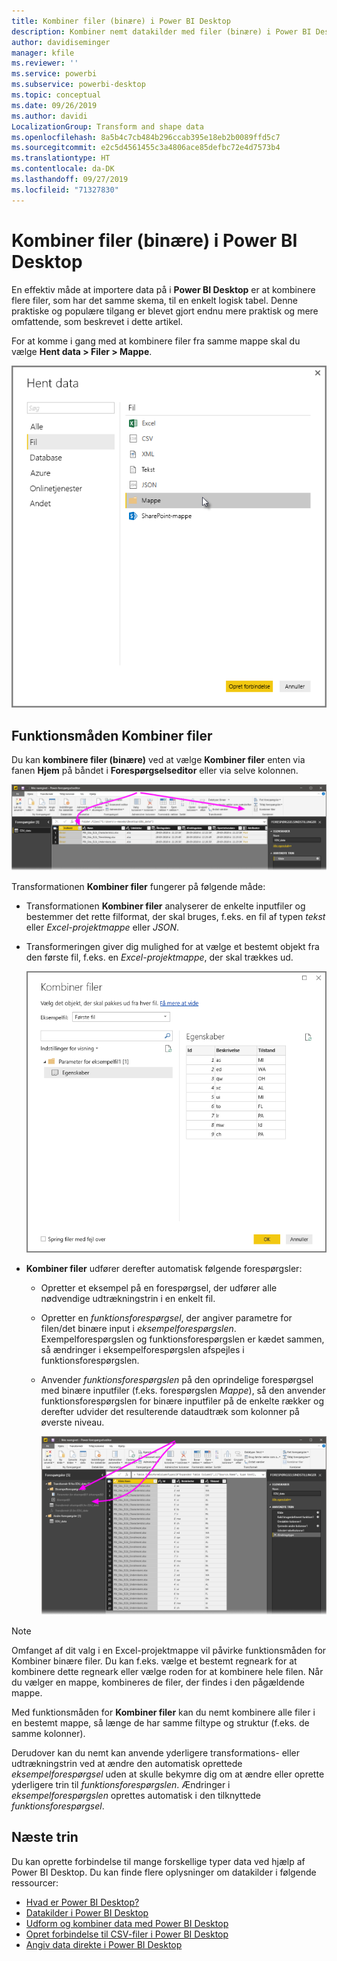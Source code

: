```yaml
---
title: Kombiner filer (binære) i Power BI Desktop
description: Kombiner nemt datakilder med filer (binære) i Power BI Desktop
author: davidiseminger
manager: kfile
ms.reviewer: ''
ms.service: powerbi
ms.subservice: powerbi-desktop
ms.topic: conceptual
ms.date: 09/26/2019
ms.author: davidi
LocalizationGroup: Transform and shape data
ms.openlocfilehash: 8a5b4c7cb484b296ccab395e18eb2b0089ffd5c7
ms.sourcegitcommit: e2c5d4561455c3a4806ace85defbc72e4d7573b4
ms.translationtype: HT
ms.contentlocale: da-DK
ms.lasthandoff: 09/27/2019
ms.locfileid: "71327830"
---
```

# <a name="combine-files-binaries-in-power-bi-desktop"></a>Kombiner filer (binære) i Power BI Desktop
En effektiv måde at importere data på i **Power BI Desktop** er at kombinere flere filer, som har det samme skema, til en enkelt logisk tabel. Denne praktiske og populære tilgang er blevet gjort endnu mere praktisk og mere omfattende, som beskrevet i dette artikel.

For at komme i gang med at kombinere filer fra samme mappe skal du vælge **Hent data > Filer > Mappe**.

![](media/desktop-combine-binaries/combine-binaries_1.png)


## <a name="combine-files-behavior"></a>Funktionsmåden Kombiner filer
Du kan **kombinere filer (binære)** ved at vælge **Kombiner filer** enten via fanen **Hjem** på båndet i **Forespørgselseditor** eller via selve kolonnen.

![](media/desktop-combine-binaries/combine-binaries_2a.png)

Transformationen **Kombiner filer** fungerer på følgende måde:

* Transformationen **Kombiner filer** analyserer de enkelte inputfiler og bestemmer det rette filformat, der skal bruges, f.eks. en fil af typen *tekst* eller *Excel-projektmappe* eller *JSON*.
* Transformeringen giver dig mulighed for at vælge et bestemt objekt fra den første fil, f.eks. en *Excel-projektmappe*, der skal trækkes ud.
  
  ![](media/desktop-combine-binaries/combine-binaries_3.png)
* **Kombiner filer** udfører derefter automatisk følgende forespørgsler:
  
  * Opretter et eksempel på en forespørgsel, der udfører alle nødvendige udtrækningstrin i en enkelt fil.
  * Opretter en *funktionsforespørgsel*, der angiver parametre for filen/det binære input i *eksempelforespørgslen*. Exempelforespørgslen og funktionsforespørgslen er kædet sammen, så ændringer i eksempelforespørgslen afspejles i funktionsforespørgslen.
  * Anvender *funktionsforespørgslen* på den oprindelige forespørgsel med binære inputfiler (f.eks. forespørgslen *Mappe*), så den anvender funktionsforespørgslen for binære inputfiler på de enkelte rækker og derefter udvider det resulterende dataudtræk som kolonner på øverste niveau.
    
    ![](media/desktop-combine-binaries/combine-binaries_4.png)

> [!NOTE]
> Omfanget af dit valg i en Excel-projektmappe vil påvirke funktionsmåden for Kombiner binære filer. Du kan f.eks. vælge et bestemt regneark for at kombinere dette regneark eller vælge roden for at kombinere hele filen. Når du vælger en mappe, kombineres de filer, der findes i den pågældende mappe. 


Med funktionsmåden for **Kombiner filer** kan du nemt kombinere alle filer i en bestemt mappe, så længe de har samme filtype og struktur (f.eks. de samme kolonner).

Derudover kan du nemt kan anvende yderligere transformations- eller udtrækningstrin ved at ændre den automatisk oprettede *eksempelforespørgsel* uden at skulle bekymre dig om at ændre eller oprette yderligere trin til *funktionsforespørgslen*. Ændringer i *eksempelforespørgslen* oprettes automatisk i den tilknyttede *funktionsforespørgsel*.

## <a name="next-steps"></a>Næste trin
Du kan oprette forbindelse til mange forskellige typer data ved hjælp af Power BI Desktop. Du kan finde flere oplysninger om datakilder i følgende ressourcer:

* [Hvad er Power BI Desktop?](desktop-what-is-desktop.md)
* [Datakilder i Power BI Desktop](desktop-data-sources.md)
* [Udform og kombiner data med Power BI Desktop](desktop-shape-and-combine-data.md)
* [Opret forbindelse til CSV-filer i Power BI Desktop](desktop-connect-csv.md)   
* [Angiv data direkte i Power BI Desktop](desktop-enter-data-directly-into-desktop.md)   

